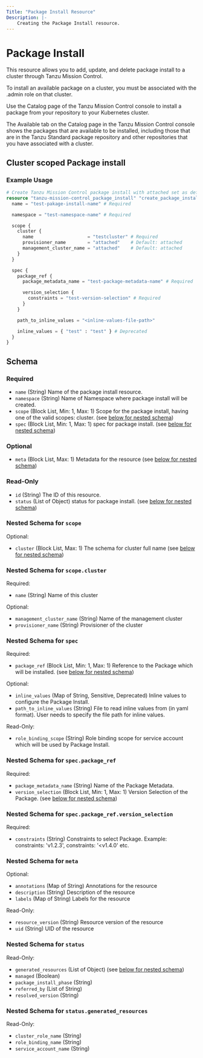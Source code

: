 ```yaml
---
Title: "Package Install Resource"
Description: |-
    Creating the Package Install resource.
---
```


# Package Install

This resource allows you to add, update, and delete package install to a cluster through Tanzu Mission Control.

To install an available package on a cluster, you must be associated with the .admin role on that cluster.

Use the Catalog page of the Tanzu Mission Control console to install a package from your repository to your Kubernetes cluster.

The Available tab on the Catalog page in the Tanzu Mission Control console shows the packages that are available to be installed, including those that are in the Tanzu Standard package repository and other repositories that you have associated with a cluster.

[package-install]: https://docs.vmware.com/en/VMware-Tanzu-Mission-Control/services/tanzumc-using/GUID-E0168103-7A6F-4C07-8768-19D9B1EB4EFA.html


## Cluster scoped Package install

### Example Usage

```terraform
# Create Tanzu Mission Control package install with attached set as default value.
resource "tanzu-mission-control_package_install" "create_package_install" {
  name = "test-pakage-install-name" # Required

  namespace = "test-namespace-name" # Required

  scope {
    cluster {
      name                    = "testcluster" # Required
      provisioner_name        = "attached"    # Default: attached
      management_cluster_name = "attached"    # Default: attached
    }
  }

  spec {
    package_ref {
      package_metadata_name = "test-package-metadata-name" # Required

      version_selection {
        constraints = "test-version-selection" # Required
      }
    }

    path_to_inline_values = "<inline-values-file-path>"

    inline_values = { "test" : "test" } # Deprecated
  }
}
```
<!-- schema generated by tfplugindocs -->
## Schema

### Required

- `name` (String) Name of the package install resource.
- `namespace` (String) Name of Namespace where package install will be created.
- `scope` (Block List, Min: 1, Max: 1) Scope for the package install, having one of the valid scopes: cluster. (see [below for nested schema](#nestedblock--scope))
- `spec` (Block List, Min: 1, Max: 1) spec for package install. (see [below for nested schema](#nestedblock--spec))

### Optional

- `meta` (Block List, Max: 1) Metadata for the resource (see [below for nested schema](#nestedblock--meta))

### Read-Only

- `id` (String) The ID of this resource.
- `status` (List of Object) status for package install. (see [below for nested schema](#nestedatt--status))

<a id="nestedblock--scope"></a>
### Nested Schema for `scope`

Optional:

- `cluster` (Block List, Max: 1) The schema for cluster full name (see [below for nested schema](#nestedblock--scope--cluster))

<a id="nestedblock--scope--cluster"></a>
### Nested Schema for `scope.cluster`

Required:

- `name` (String) Name of this cluster

Optional:

- `management_cluster_name` (String) Name of the management cluster
- `provisioner_name` (String) Provisioner of the cluster



<a id="nestedblock--spec"></a>
### Nested Schema for `spec`

Required:

- `package_ref` (Block List, Min: 1, Max: 1) Reference to the Package which will be installed. (see [below for nested schema](#nestedblock--spec--package_ref))

Optional:

- `inline_values` (Map of String, Sensitive, Deprecated) Inline values to configure the Package Install.
- `path_to_inline_values` (String) File to read inline values from (in yaml format). User needs to specify the file path for inline values.

Read-Only:

- `role_binding_scope` (String) Role binding scope for service account which will be used by Package Install.

<a id="nestedblock--spec--package_ref"></a>
### Nested Schema for `spec.package_ref`

Required:

- `package_metadata_name` (String) Name of the Package Metadata.
- `version_selection` (Block List, Min: 1, Max: 1) Version Selection of the Package. (see [below for nested schema](#nestedblock--spec--package_ref--version_selection))

<a id="nestedblock--spec--package_ref--version_selection"></a>
### Nested Schema for `spec.package_ref.version_selection`

Required:

- `constraints` (String) Constraints to select Package. Example: constraints: 'v1.2.3', constraints: '<v1.4.0' etc.




<a id="nestedblock--meta"></a>
### Nested Schema for `meta`

Optional:

- `annotations` (Map of String) Annotations for the resource
- `description` (String) Description of the resource
- `labels` (Map of String) Labels for the resource

Read-Only:

- `resource_version` (String) Resource version of the resource
- `uid` (String) UID of the resource


<a id="nestedatt--status"></a>
### Nested Schema for `status`

Read-Only:

- `generated_resources` (List of Object) (see [below for nested schema](#nestedobjatt--status--generated_resources))
- `managed` (Boolean)
- `package_install_phase` (String)
- `referred_by` (List of String)
- `resolved_version` (String)

<a id="nestedobjatt--status--generated_resources"></a>
### Nested Schema for `status.generated_resources`

Read-Only:

- `cluster_role_name` (String)
- `role_binding_name` (String)
- `service_account_name` (String)